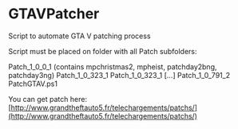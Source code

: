 # GTAVPatcher
Script to automate GTA V patching process

Script must be placed on folder with all Patch subfolders:

Patch_1_0_0_1 (contains mpchristmas2, mpheist, patchday2bng, patchday3ng)
Patch_1_0_323_1
Patch_1_0_323_1
[...]
Patch_1_0_791_2
PatchGTAV.ps1

You can get patch here: [http://www.grandtheftauto5.fr/telechargements/patchs/](http://www.grandtheftauto5.fr/telechargements/patchs/)